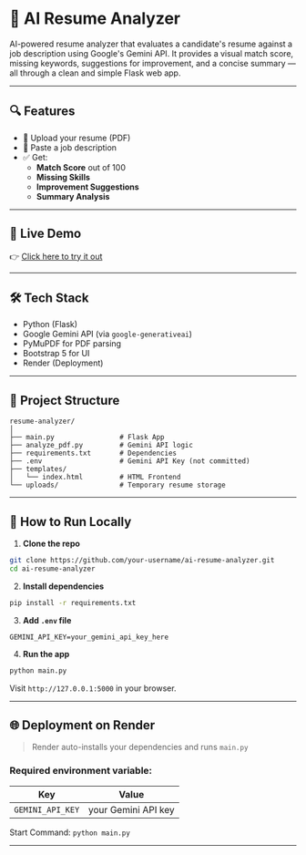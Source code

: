 
# 🤖 AI Resume Analyzer

AI-powered resume analyzer that evaluates a candidate's resume against a job description using Google's Gemini API. It provides a visual match score, missing keywords, suggestions for improvement, and a concise summary — all through a clean and simple Flask web app.

---

## 🔍 Features

- 📄 Upload your resume (PDF)
- 🧠 Paste a job description
- ✅ Get:
  - **Match Score** out of 100
  - **Missing Skills**
  - **Improvement Suggestions**
  - **Summary Analysis**

---

## 🚀 Live Demo

👉 [Click here to try it out](https://your-render-link-here.onrender.com)

---

## 🛠️ Tech Stack

- Python (Flask)
- Google Gemini API (via `google-generativeai`)
- PyMuPDF for PDF parsing
- Bootstrap 5 for UI
- Render (Deployment)

---

## 📁 Project Structure

```
resume-analyzer/
│
├── main.py                # Flask App
├── analyze_pdf.py         # Gemini API logic
├── requirements.txt       # Dependencies
├── .env                   # Gemini API Key (not committed)
├── templates/
│   └── index.html         # HTML Frontend
└── uploads/               # Temporary resume storage
```

---

## 🧪 How to Run Locally

1. **Clone the repo**
```bash
git clone https://github.com/your-username/ai-resume-analyzer.git
cd ai-resume-analyzer
```

2. **Install dependencies**
```bash
pip install -r requirements.txt
```

3. **Add `.env` file**
```
GEMINI_API_KEY=your_gemini_api_key_here
```

4. **Run the app**
```bash
python main.py
```

Visit `http://127.0.0.1:5000` in your browser.

---

## 🌐 Deployment on Render

> Render auto-installs your dependencies and runs `main.py`

### Required environment variable:

| Key            | Value                  |
|----------------|------------------------|
| `GEMINI_API_KEY` | your Gemini API key   |

Start Command: `python main.py`

---
